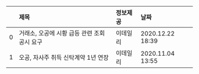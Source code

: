 |    | 제목                                        | 정보제공   | 날짜             |
|---:|:--------------------------------------------|:-----------|:-----------------|
|  0 | 거래소, 오공에 시황 급등 관련 조회공시 요구 | 이데일리   | 2020.12.22 18:39 |
|  1 | 오공, 자사주 취득 신탁계약 1년 연장         | 이데일리   | 2020.11.04 13:55 |